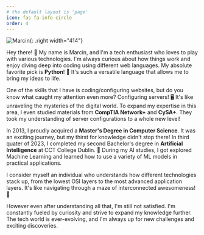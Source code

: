 ```yaml
---
# the default layout is 'page'
icon: fas fa-info-circle
order: 4
---
```




![Marcin ](https://pbs.twimg.com/profile_images/1670017726524407808/X9-l0J6Z_400x400.jpg){: .right width="414"}

Hey there! 👋 My name is Marcin, and I'm a tech enthusiast who loves to play with various technologies. I'm always curious about how things work and enjoy diving deep into coding using different web languages. My absolute favorite pick is **Python**! 🐍 It's such a versatile language that allows me to bring my ideas to life.

One of the skills that I have is coding/configuring websites, but do you know what caught my attention even more? Configuring servers! 🖥️ It's like unraveling the mysteries of the digital world. To expand my expertise in this area, I even studied materials from **CompTIA Network+** and **CySA+**. They took my understanding of server configurations to a whole new level!

In 2013, I proudly acquired a **Master's Degree in Computer Science**. It was an exciting journey, but my thirst for knowledge didn't stop there! In third quater of 2023, I completed my second Bachelor's degree in **Artificial Intelligence** at CCT College Dublin. 🤖 During my AI studies, I got explored Machine Learning and learned how to use a variety of ML models in practical applications.

I consider myself an individual who understands how different technologies stack up, from the lowest OSI layers to the most advanced application layers. It's like navigating through a maze of interconnected awesomeness! 🧩

However even after understanding all that, I'm still not satisfied. I'm constantly fueled by curiosity and strive to expand my knowledge further. The tech world is ever-evolving, and I'm always up for new challenges and exciting discoveries.





